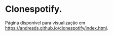 # Clonespotify.

Página disponível para visualização em https://andresds.github.io/clonespotify/index.html.
